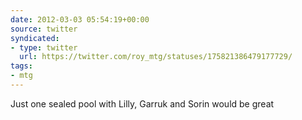 ```yaml
---
date: 2012-03-03 05:54:19+00:00
source: twitter
syndicated:
- type: twitter
  url: https://twitter.com/roy_mtg/statuses/175821386479177729/
tags:
- mtg
---
```


Just one sealed pool with Lilly, Garruk and Sorin would be great